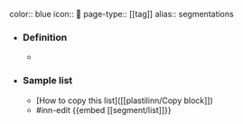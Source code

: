 color:: blue
icon:: 🙋
page-type:: [[tag]]
alias:: segmentations

- ### Definition 
  - 
- ### Sample list
  - [How to copy this list]([[plastilinn/Copy block]])
  - #inn-edit {{embed [[segment/list]]}}



